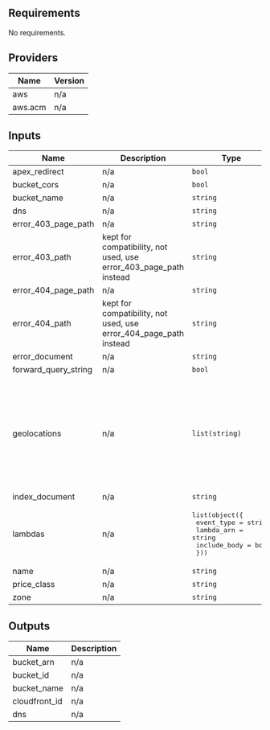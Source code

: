 ## Requirements

No requirements.

## Providers

| Name | Version |
|------|---------|
| aws | n/a |
| aws.acm | n/a |

## Inputs

| Name | Description | Type | Default | Required |
|------|-------------|------|---------|:--------:|
| apex\_redirect | n/a | `bool` | `false` | no |
| bucket\_cors | n/a | `bool` | `false` | no |
| bucket\_name | n/a | `string` | n/a | yes |
| dns | n/a | `string` | n/a | yes |
| error\_403\_page\_path | n/a | `string` | `""` | no |
| error\_403\_path | kept for compatibility, not used, use error\_403\_page\_path instead | `string` | `""` | no |
| error\_404\_page\_path | n/a | `string` | `""` | no |
| error\_404\_path | kept for compatibility, not used, use error\_404\_page\_path instead | `string` | `""` | no |
| error\_document | n/a | `string` | `""` | no |
| forward\_query\_string | n/a | `bool` | `false` | no |
| geolocations | n/a | `list(string)` | <pre>[<br>  "FR",<br>  "BE",<br>  "LU",<br>  "IT",<br>  "ES",<br>  "CH",<br>  "NL",<br>  "GB",<br>  "PT",<br>  "MC"<br>]</pre> | no |
| index\_document | n/a | `string` | `"index.html"` | no |
| lambdas | n/a | <pre>list(object({<br>    event_type = string<br>    lambda_arn = string<br>    include_body = bool<br>  }))</pre> | `[]` | no |
| name | n/a | `string` | n/a | yes |
| price\_class | n/a | `string` | `"PriceClass_100"` | no |
| zone | n/a | `string` | n/a | yes |

## Outputs

| Name | Description |
|------|-------------|
| bucket\_arn | n/a |
| bucket\_id | n/a |
| bucket\_name | n/a |
| cloudfront\_id | n/a |
| dns | n/a |

